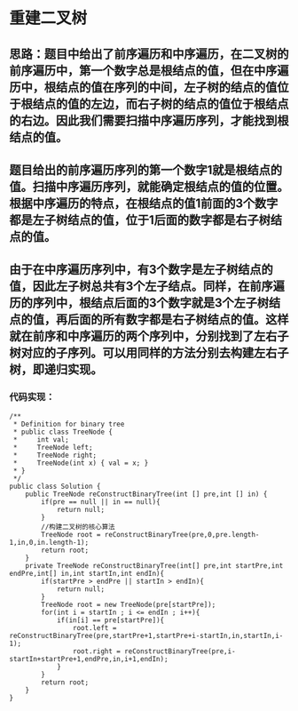 # 重建二叉树
## 思路：题目中给出了前序遍历和中序遍历，在二叉树的前序遍历中，第一个数字总是根结点的值，但在中序遍历中，根结点的值在序列的中间，左子树的结点的值位于根结点的值的左边，而右子树的结点的值位于根结点的右边。因此我们需要扫描中序遍历序列，才能找到根结点的值。
## 题目给出的前序遍历序列的第一个数字1就是根结点的值。扫描中序遍历序列，就能确定根结点的值的位置。根据中序遍历的特点，在根结点的值1前面的3个数字都是左子树结点的值，位于1后面的数字都是右子树结点的值。
## 由于在中序遍历序列中，有3个数字是左子树结点的值，因此左子树总共有3个左子结点。同样，在前序遍历的序列中，根结点后面的3个数字就是3个左子树结点的值，再后面的所有数字都是右子树结点的值。这样就在前序和中序遍历的两个序列中，分别找到了左右子树对应的子序列。可以用同样的方法分别去构建左右子树，即递归实现。

### 代码实现：
```
/**
 * Definition for binary tree
 * public class TreeNode {
 *     int val;
 *     TreeNode left;
 *     TreeNode right;
 *     TreeNode(int x) { val = x; }
 * }
 */
public class Solution {
    public TreeNode reConstructBinaryTree(int [] pre,int [] in) {
        if(pre == null || in == null){
            return null;
        }
        //构建二叉树的核心算法
        TreeNode root = reConstructBinaryTree(pre,0,pre.length-1,in,0,in.length-1);
        return root;
    }
    private TreeNode reConstructBinaryTree(int[] pre,int startPre,int endPre,int[] in,int startIn,int endIn){
        if(startPre > endPre || startIn > endIn){
            return null;
        }
        TreeNode root = new TreeNode(pre[startPre]);
        for(int i = startIn ; i <= endIn ; i++){
            if(in[i] == pre[startPre]){
                root.left = reConstructBinaryTree(pre,startPre+1,startPre+i-startIn,in,startIn,i-1);
                root.right = reConstructBinaryTree(pre,i-startIn+startPre+1,endPre,in,i+1,endIn);
            }
        }
        return root;
    }
}
```